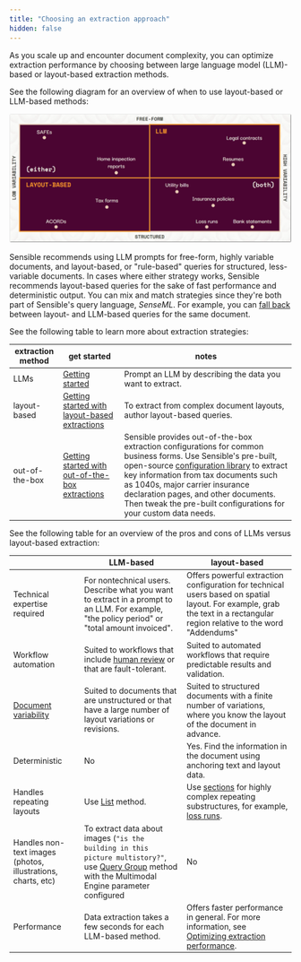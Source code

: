 ```yaml
---
title: "Choosing an extraction approach"
hidden: false
---
```


As you scale up and encounter document complexity, you can optimize extraction performance by choosing between large language model (LLM)-based or layout-based extraction methods.

See the following diagram for an overview of when to use layout-based or LLM-based methods: 

![Click to enlarge](https://raw.githubusercontent.com/sensible-hq/sensible-docs/main/readme-sync/assets/v0/images/final/document_landscape.png)

Sensible recommends using LLM prompts for free-form, highly variable documents, and layout-based, or "rule-based" queries for structured, less-variable documents. In cases where either strategy works, Sensible recommends layout-based queries for the sake of fast performance and deterministic output. You can mix and match strategies since they're both part of Sensible's query language, *SenseML*. For example, you can [fall back](doc:fallbacks) between layout- and LLM-based queries for the same document. 

See the following table to learn more about extraction strategies:

| extraction method | get started                                                  | notes                                                        |
| ----------------- | ------------------------------------------------------------ | ------------------------------------------------------------ |
| LLMs              | [Getting started](doc:getting-started-ai)                    | Prompt an LLM by describing the data you want to extract.    |
| layout-based      | [Getting started with layout-based extractions](doc:getting-started) | To extract from complex document layouts, author layout-based queries. |
| out-of-the-box    | [Getting started with out-of-the-box extractions](doc:library-quickstart) | Sensible provides out-of-the-box extraction configurations for common business forms. Use Sensible's pre-built, open-source [configuration library](https://github.com/sensible-hq/sensible-configuration-library/) to extract key information from tax documents such as 1040s, major carrier insurance declaration pages, and other documents. Then tweak the pre-built configurations for your custom data needs. |

See the following table for an overview of the pros and cons of LLMs versus layout-based extraction:

|                                                              | LLM-based                                                    | layout-based                                                 |
| ------------------------------------------------------------ | ------------------------------------------------------------ | ------------------------------------------------------------ |
| Technical expertise required                                 | For nontechnical users. Describe what you want to extract in a prompt to an LLM.  For example, "the policy period" or "total amount invoiced". | Offers powerful extraction configuration for technical users based on spatial layout. For example, grab the text in a rectangular region relative to the word "Addendums" |
| Workflow automation                                          | Suited to workflows that include [human review](doc:human-review) or that are fault-tolerant. | Suited to automated workflows that require predictable results and validation. |
| [Document variability](doc:document-variations)              | Suited to documents that are unstructured or that have a large number of layout variations or revisions. | Suited to structured documents with a finite number of variations, where you know the layout of the document in advance. |
| Deterministic                                                | No                                                           | Yes. Find the information in the document using anchoring text and layout data. |
| Handles repeating layouts                                    | Use [List](doc:list) method.                                 | Use [sections](doc:sections) for highly complex repeating substructures, for example, [loss runs](doc:sections). |
| Handles non-text images (photos, illustrations, charts, etc) | To extract data about images (`"is the building in this picture multistory?"`, use [Query Group](doc:query-group) method with the Multimodal Engine parameter configured | No                                                           |
| Performance                                                  | Data extraction takes a few seconds for each LLM-based method. | Offers faster performance in general. For more information, see [Optimizing extraction performance](doc:performance). |

